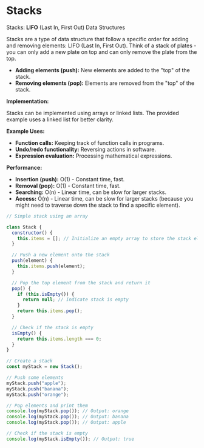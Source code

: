 # Stacks

Stacks: **LIFO** (Last In, First Out) Data Structures

Stacks are a type of data structure that follow a specific order for adding and removing elements: LIFO (Last In, First Out). Think of a stack of plates - you can only add a new plate on top and can only remove the plate from the top.

- **Adding elements (push):** New elements are added to the "top" of the stack.
- **Removing elements (pop):** Elements are removed from the "top" of the stack.

**Implementation:**

Stacks can be implemented using arrays or linked lists. The provided example uses a linked list for better clarity.

**Example Uses:**

- **Function calls:** Keeping track of function calls in programs.
- **Undo/redo functionality:** Reversing actions in software.
- **Expression evaluation:** Processing mathematical expressions.

**Performance:**

- **Insertion (push):** O(1) - Constant time, fast.
- **Removal (pop):** O(1) - Constant time, fast.
- **Searching:** O(n) - Linear time, can be slow for larger stacks.
- **Access:** O(n) - Linear time, can be slow for larger stacks (because you might need to traverse down the stack to find a specific element).

```js
// Simple stack using an array

class Stack {
  constructor() {
    this.items = []; // Initialize an empty array to store the stack elements
  }

  // Push a new element onto the stack
  push(element) {
    this.items.push(element);
  }

  // Pop the top element from the stack and return it
  pop() {
    if (this.isEmpty()) {
      return null; // Indicate stack is empty
    }
    return this.items.pop();
  }

  // Check if the stack is empty
  isEmpty() {
    return this.items.length === 0;
  }
}

// Create a stack
const myStack = new Stack();

// Push some elements
myStack.push("apple");
myStack.push("banana");
myStack.push("orange");

// Pop elements and print them
console.log(myStack.pop()); // Output: orange
console.log(myStack.pop()); // Output: banana
console.log(myStack.pop()); // Output: apple

// Check if the stack is empty
console.log(myStack.isEmpty()); // Output: true
```
